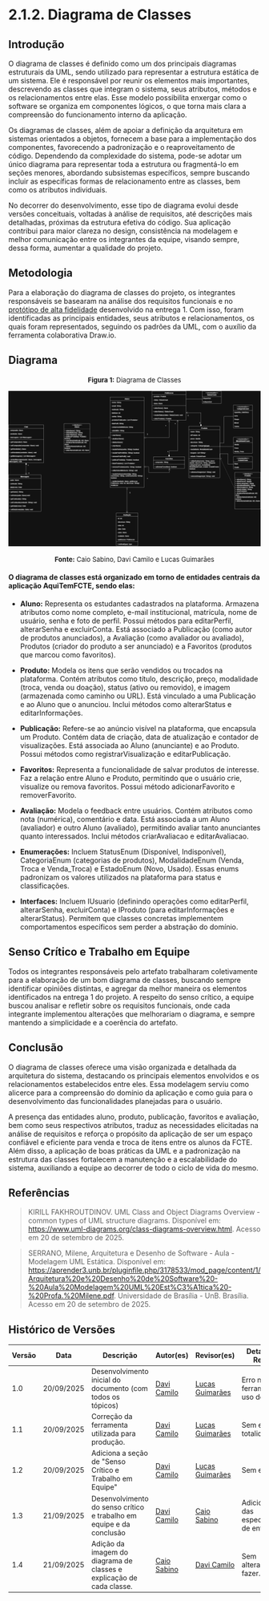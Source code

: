 # 2.1.2. Diagrama de Classes

## Introdução

O diagrama de classes é definido como um dos principais diagramas estruturais da UML, sendo utilizado para representar a estrutura estática de um sistema. Ele é responsável por reunir os elementos mais importantes, descrevendo as classes que integram o sistema, seus atributos, métodos e os relacionamentos entre elas. Esse modelo possibilita enxergar como o software se organiza em componentes lógicos, o que torna mais clara a compreensão do funcionamento interno da aplicação.

Os diagramas de classes, além de apoiar a definição da arquitetura em sistemas orientados a objetos, fornecem a base para a implementação dos componentes, favorecendo a padronização e o reaproveitamento de código. Dependendo da complexidade do sistema, pode-se adotar um único diagrama para representar toda a estrutura ou fragmentá-lo em seções menores, abordando subsistemas específicos, sempre buscando incluir as específicas formas de relacionamento entre as classes, bem como os atributos individuais.

No decorrer do desenvolvimento, esse tipo de diagrama evolui desde versões conceituais, voltadas à análise de requisitos, até descrições mais detalhadas, próximas da estrutura efetiva do código. Sua aplicação contribui para maior clareza no design, consistência na modelagem e melhor comunicação entre os integrantes da equipe, visando sempre, dessa forma, aumentar a qualidade do projeto.

## Metodologia

Para a elaboração do diagrama de classes do projeto, os integrantes responsáveis se basearam na análise dos requisitos funcionais e no [protótipo de alta fidelidade](https://www.figma.com/design/yObjBzXZLS32lHWGcwTUe7/Prototipo-AquiTemFCTE?node-id=0-1&t=5owHX4OWhRrvVHMI-1) desenvolvido na entrega 1. Com isso, foram identificadas as principais entidades, seus atributos e relacionamentos, os quais foram representados, seguindo os padrões da UML, com o auxílio da ferramenta colaborativa Draw.io.

## Diagrama

<font size="2"><p style="text-align: center"><b>Figura 1:</b> Diagrama de Classes</p></font>
![diagrama-de-classes](/../Assets/diagrama-classes.png)

<font size="2"><p style="text-align: center"><b>Fonte:</b> Caio Sabino, Davi Camilo e Lucas Guimarães</p></font>

#### O diagrama de classes está organizado em torno de entidades centrais da aplicação AquiTemFCTE, sendo elas:


- **Aluno:** Representa os estudantes cadastrados na plataforma. Armazena atributos como nome completo, e-mail institucional, matrícula, nome de usuário, senha e foto de perfil. Possui métodos para editarPerfil, alterarSenha e excluirConta. Está associado a Publicação (como autor de produtos anunciados), a Avaliação (como avaliador ou avaliado), Produtos (criador do produto a ser anunciado) e a Favoritos (produtos que marcou como favoritos).

- **Produto:** Modela os itens que serão vendidos ou trocados na plataforma. Contém atributos como título, descrição, preço, modalidade (troca, venda ou doação), status (ativo ou removido), e imagem (armazenada como caminho ou URL). Está vinculado a uma Publicação e ao Aluno que o anunciou. Inclui métodos como alterarStatus e editarInformações.

- **Publicação:** Refere-se ao anúncio visível na plataforma, que encapsula um Produto. Contém data de criação, data de atualização e contador de visualizações. Está associada ao Aluno (anunciante) e ao Produto. Possui métodos como registrarVisualização e editarPublicação.

- **Favoritos:** Representa a funcionalidade de salvar produtos de interesse. Faz a relação entre Aluno e Produto, permitindo que o usuário crie, visualize ou remova favoritos. Possui método adicionarFavorito e removerFavorito.

- **Avaliação:** Modela o feedback entre usuários. Contém atributos como nota (numérica), comentário e data. Está associada a um Aluno (avaliador) e outro Aluno (avaliado), permitindo avaliar tanto anunciantes quanto interessados. Inclui métodos criarAvaliacao e editarAvaliacao.

- **Enumerações:** Incluem StatusEnum (Disponível, Indisponível), CategoriaEnum (categorias de produtos), ModalidadeEnum (Venda, Troca e Venda_Troca) e EstadoEnum (Novo, Usado). Essas enums padronizam os valores utilizados na plataforma para status e classificações.

- **Interfaces:** Incluem IUsuario (definindo operações como editarPerfil, alterarSenha, excluirConta) e IProduto (para editarInformações e alterarStatus). Permitem que classes concretas implementem comportamentos específicos sem perder a abstração do domínio.


## Senso Crítico e Trabalho em Equipe

Todos os integrantes responsáveis pelo artefato trabalharam coletivamente para a elaboração de um bom diagrama de classes, buscando sempre identificar opiniões distintas, e agregar da melhor maneira os elementos identificados na entrega 1 do projeto. A respeito do senso crítico, a equipe buscou analisar e refletir sobre os requisitos funcionais, onde cada integrante implementou alterações que melhorariam o diagrama, e sempre mantendo a simplicidade e a coerência do artefato.

## Conclusão

O diagrama de classes oferece uma visão organizada e detalhada da arquitetura do sistema, destacando os principais elementos envolvidos e os relacionamentos estabelecidos entre eles. Essa modelagem serviu como alicerce para a compreensão do domínio da aplicação e como guia para o desenvolvimento das funcionalidades planejadas para o usuário.

A presença das entidades aluno, produto, publicação, favoritos e avaliação, bem como seus respectivos atributos, traduz as necessidades elicitadas na análise de requisitos e reforça o propósito da aplicação de ser um espaço confiável e eficiente para venda e troca de itens entre os alunos da FCTE. Além disso, a aplicação de boas práticas da UML e a padronização na estrutura das classes fortalecem a manutenção e a escalabilidade do sistema, auxiliando a equipe ao decorrer de todo o ciclo de vida do mesmo.

## Referências

> KIRILL FAKHROUTDINOV. UML Class and Object Diagrams Overview - common types of UML structure diagrams. Disponível em: <https://www.uml-diagrams.org/class-diagrams-overview.html>. Acesso em 20 de setembro de 2025. 

> SERRANO, Milene, Arquitetura e Desenho de Software - Aula - Modelagem UML Estática. Disponível em: https://aprender3.unb.br/pluginfile.php/3178533/mod_page/content/1/Arquitetura%20e%20Desenho%20de%20Software%20-%20Aula%20Modelagem%20UML%20Est%C3%A1tica%20-%20Profa.%20Milene.pdf. Universidade de Brasília - UnB. Brasília. Acesso em 20 de setembro de 2025.

## Histórico de Versões
| Versão | Data | Descrição | Autor(es) | Revisor(es) | Detalhes da Revisão |
| -- | -- | -- | -- | -- | -- |
| 1.0 | 20/09/2025 | Desenvolvimento inicial do documento (com todos os tópicos) | [Davi Camilo](https://github.com/Davicamilo23) | [Lucas Guimarães](https://github.com/lcsgborges) | Erro na ferramenta de uso do grupo. |
| 1.1 | 20/09/2025 | Correção da ferramenta utilizada para produção. | [Davi Camilo](https://github.com/Davicamilo23) | [Lucas Guimarães](https://github.com/lcsgborges) | Sem erros na totalidade. |
| 1.2 | 20/09/2025 | Adiciona a seção de "Senso Crítico e Trabalho em Equipe" | [Davi Camilo](https://github.com/Davicamilo23) | [Lucas Guimarães](https://github.com/lcsgborges) | Sem erros.|
| 1.3 | 21/09/2025 | Desenvolvimento do senso crítico e trabalho em equipe e da conclusão | [Davi Camilo](https://github.com/Davicamilo23) | [Caio Sabino](https://github.com/caiomsabino) | Adicionar texto das especificações de entidades. |
| 1.4 | 21/09/2025 | Adição da imagem do diagrama de classes e explicação de cada classe. | [Caio Sabino](https://github.com/caiomsabino) | [Davi Camilo](https://github.com/Davicamilo23) | Sem alterações a fazer.|
